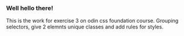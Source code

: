 ### Well hello there!

This is the work for exercise 3 on odin css foundation course. Grouping selectors, give 2 elemnts unique classes and add rules for styles.